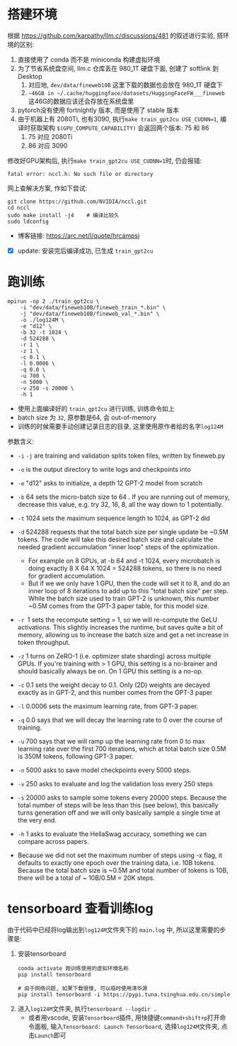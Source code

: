 # 搭建环境
根据 https://github.com/karpathy/llm.c/discussions/481 的叙述进行实验, 搭环境的区别:
1. 直接使用了 conda 而不是 miniconda 构建虚拟环境
2. 为了节省系统盘空间, llm.c 仓库丢在 980_1T 硬盘下面, 创建了 softlink 到 Desktop
   1. 对应地, `dev/data/fineweb10B` 这里下载的数据也会放在 980_1T 硬盘下
   2. `~46GB in ~/.cache/huggingface/datasets/HuggingFaceFW___fineweb` 这46G的数据应该还会存放在系统盘里
3. pytorch没有使用 fortnightly 版本, 而是使用了 stable 版本
4. 由于机器上有 2080Ti, 也有3090, 执行`make train_gpt2cu USE_CUDNN=1`, 编译时获取架构 `$(GPU_COMPUTE_CAPABILITY)` 会返回两个版本: 75 和 86
   1. 75 对应 2080Ti
   2. 86 对应 3090

修改好GPU架构后, 执行`make train_gpt2cu USE_CUDNN=1`时, 仍会报错:
```shell
fatal error: nccl.h: No such file or directory
```
网上查解决方案, 作如下尝试:
```shell
git clone https://github.com/NVIDIA/nccl.git
cd nccl
sudo make install -j4    # 编译比较久
sudo ldconfig
```
- 博客链接: https://arc.net/l/quote/hrcampsj
- [x] update: 安装完后编译成功, 已生成 `train_gpt2cu`

# 跑训练

```shell
mpirun -np 2 ./train_gpt2cu \
    -i "dev/data/fineweb10B/fineweb_train_*.bin" \
    -j "dev/data/fineweb10B/fineweb_val_*.bin" \
    -o ./log124M \
    -e "d12" \
    -b 32 -t 1024 \
    -d 524288 \
    -r 1 \
    -z 1 \
    -c 0.1 \
    -l 0.0006 \
    -q 0.0 \
    -u 700 \
    -n 5000 \
    -v 250 -s 20000 \
    -h 1
```
- 使用上面编译好的 `train_gpt2cu` 进行训练, 训练命令如上
- batch size 为 `32`, 原参数是64, 会 out-of-memory
- 训练的时候需要手动创建记录日志的目录, 这里使用原作者给的名字`log124M`

参数含义:

- `-i` `-j` are training and validation splits token files, written by fineweb.py

- `-o` is the output directory to write logs and checkpoints into

- `-e` "d12" asks to initialize, a depth 12 GPT-2 model from scratch

- `-b` 64 sets the micro-batch size to 64 . If you are running out of memory, decrease this value, e.g. try 32, 16, 8, all the way down to 1 potentially.

- `-t` 1024 sets the maximum sequence length to 1024, as GPT-2 did

- `-d` 524288 requests that the total batch size per single update be ~0.5M tokens. The code will take this desired batch size and calculate the needed gradient accumulation "inner loop" steps of the optimization. 
  - For example on 8 GPUs, at -b 64 and -t 1024, every microbatch is doing exactly 8 X 64 X 1024 = 524288 tokens, so there is no need for gradient accumulation. 
  - But if we we only have 1 GPU, then the code will set it to 8, and do an inner loop of 8 iterations to add up to this "total batch size" per step. While the batch size used to train GPT-2 is unknown, this number ~0.5M comes from the GPT-3 paper table, for this model size.

- `-r `1 sets the recompute setting = 1, so we will re-compute the GeLU activations. This slightly increases the runtime, but saves quite a bit of memory, allowing us to increase the batch size and get a net increase in token throughput.

- `-z` 1 turns on ZeRO-1 (i.e. optimizer state sharding) across multiple GPUs. If you're training with > 1 GPU, this setting is a no-brainer and should basically always be on. On 1 GPU this setting is a no-op.

- `-c` 0.1 sets the weight decay to 0.1. Only (2D) weights are decayed exactly as in GPT-2, and this number comes from the GPT-3 paper

- `-l` 0.0006 sets the maximum learning rate, from GPT-3 paper.

- `-q` 0.0 says that we will decay the learning rate to 0 over the course of training.

- `-u` 700 says that we will ramp up the learning rate from 0 to max learning rate over the first 700 iterations, which at total batch size 0.5M is 350M tokens, following GPT-3 paper.

- `-n` 5000 asks to save model checkpoints every 5000 steps.

- `-v` 250 asks to evaluate and log the validation loss every 250 steps

- `-s` 20000 asks to sample some tokens every 20000 steps. Because the total number of steps will be less than this (see below), this basically turns generation off and we will only basically sample a single time at the very end.

- `-h` 1 asks to evaluate the HellaSwag accuracy, something we can compare across papers.

- Because we did not set the maximum number of steps using -x flag, it defaults to exactly one epoch over the training data, i.e. 10B tokens. Because the total batch size is ~0.5M and total number of tokens is 10B, there will be a total of ~ 10B/0.5M = 20K steps.

# tensorboard 查看训练log
由于代码中已经将log输出到`log124M`文件夹下的 `main.log` 中, 所以这里需要的步骤是:
1. 安装tensorboard
   ```shell
   conda activate 跑训练使用的虚拟环境名称
   pip install tensorboard   

   # 由于网络问题, 如果下载很慢, 可以临时使用清华源
   pip install tensorboard -i https://pypi.tuna.tsinghua.edu.cn/simple
   ```
2. 进入`log124M`文件夹, 执行`tensorboard --logdir .`
   - 或者用vscode, 安装`Tensorboard`插件, 用快捷键`command+shift+p`打开命令面板, 输入`Tensorboard: Launch Tensorboard`, 选择`log124M`文件夹, 点击`Launch`即可


